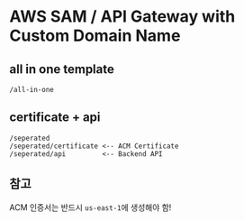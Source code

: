 # AWS SAM / API Gateway with Custom Domain Name

## all in one template

```
/all-in-one
```

## certificate + api

```
/seperated
/seperated/certificate <-- ACM Certificate
/seperated/api         <-- Backend API
```

## 참고

ACM 인증서는 반드시 `us-east-1`에 생성해야 함!